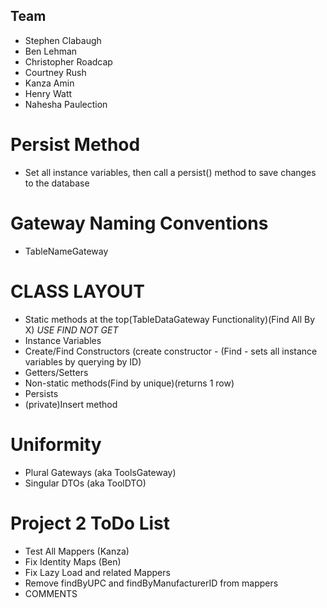 ## Team
* Stephen Clabaugh
* Ben Lehman
* Christopher Roadcap
* Courtney Rush
* Kanza Amin
* Henry Watt 
* Nahesha Paulection


# Persist Method
* Set all instance variables, then call a persist() method to save changes to the database


# Gateway Naming Conventions
* TableNameGateway
 

# CLASS LAYOUT
* Static methods at the top(TableDataGateway Functionality)(Find All By X)  *USE FIND NOT GET*
* Instance Variables
* Create/Find Constructors (create constructor - (Find - sets all instance variables by querying by ID)
* Getters/Setters
* Non-static methods(Find by unique)(returns 1 row)
* Persists
* (private)Insert method


# Uniformity
* Plural Gateways (aka ToolsGateway)
* Singular DTOs (aka ToolDTO)


# Project 2 ToDo List
* Test All Mappers (Kanza)
* Fix Identity Maps (Ben)
* Fix Lazy Load and related Mappers 
* Remove findByUPC and findByManufacturerID from mappers
* COMMENTS






